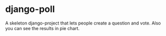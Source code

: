 # django-poll
A  skeleton django-project that lets people create a question and vote.  Also you can see the results in pie chart. 

